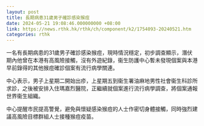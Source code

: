 ```yaml
---
layout: post
title: 長期病患31歲男子確診感染猴痘
date: 2024-05-21 19:08:46.000000000 +08:00
link: https://news.rthk.hk/rthk/ch/component/k2/1754093-20240521.htm
categories: rthk
---
```


一名有長期病患的31歲男子確診感染猴痘，現時情況穩定，初步調查顯示，潛伏期內他曾在本港有高風險接觸，沒有外遊紀錄，衞生防護中心暫未發現個案與本港早前錄得的其他猴痘確診個案有流行病學關連。

中心表示，男子上星期二開始出疹，上星期五到衞生署油麻地男性社會衞生科診所求診，之後被安排入住瑪嘉烈醫院，正繼續就個案進行流行病學調查，將個案通報世界衞生組織。

中心提醒市民提高警覺，避免與懷疑感染猴痘的人士作密切身體接觸，同時強烈建議高風險目標群組人士接種猴痘疫苗。
